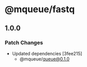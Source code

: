 # @mqueue/fastq

## 1.0.0

### Patch Changes

- Updated dependencies [3fee215]
  - @mqueue/queue@0.1.0
